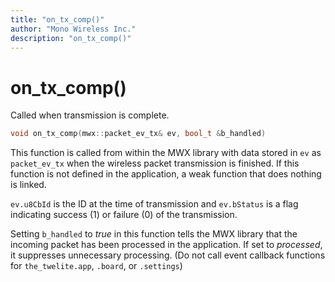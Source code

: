 ```yaml
---
title: "on_tx_comp()"
author: "Mono Wireless Inc."
description: "on_tx_comp()"
---
```

# on_tx_comp()

Called when transmission is complete.

```cpp
void on_tx_comp(mwx::packet_ev_tx& ev, bool_t &b_handled) 
```

This function is called from within the MWX library with data stored in `ev` as `packet_ev_tx` when the wireless packet transmission is finished. If this function is not defined in the application, a weak function that does nothing is linked.

`ev.u8CbId` is the ID at the time of transmission and `ev.bStatus` is a flag indicating success (1) or failure (0) of the transmission.

Setting `b_handled` to *true* in this function tells the MWX library that the incoming packet has been processed in the application. If set to *processed*, it suppresses unnecessary processing. (Do not call event callback functions for `the_twelite.app`, `.board`, or `.settings`)
